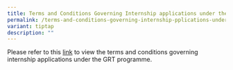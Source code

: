 ```yaml
---
title: Terms and Conditions Governing Internship applications under the GRT programme
permalink: /terms-and-conditions-governing-internship-pplications-under-the-grt-programme/
variant: tiptap
description: ""
---
```

<p>Please refer to this <a href="/files/T&amp;C/t&amp;c_grt_programme_internship_application.pdf" rel="noopener nofollow" target="_blank">link</a> to
view the terms and conditions governing internship applications under the
GRT programme.</p>